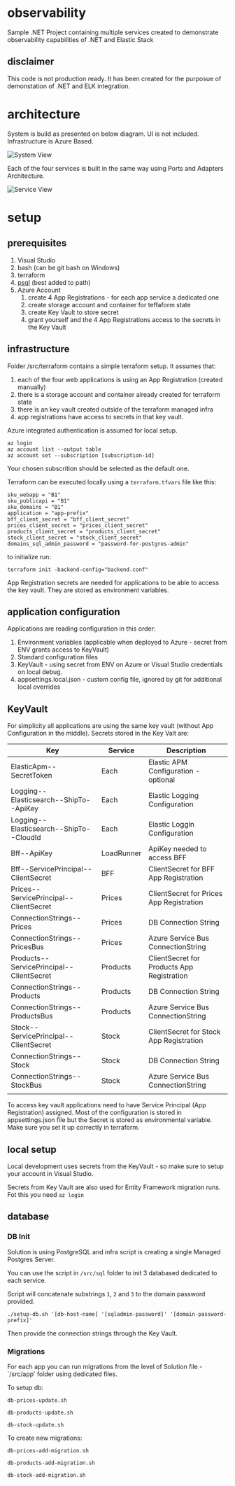 # observability
Sample .NET Project containing multiple services created to demonstrate observability capabilities of .NET and Elastic Stack

## disclaimer

This code is not production ready. It has been created for the purposue of demonstation of .NET and ELK integration.

# architecture

System is build as presented on below diagram.
UI is not included.
Infrastructure is Azure Based.

![System View](/resources/observability-system.png)

Each of the four services is built in the same way using Ports and Adapters Architecture.

![Service View](/resources/observability-service.png)

# setup

## prerequisites

1. Visual Studio
2. bash (can be git bash on Windows)
3. terraform
4. [psql](https://www.postgresql.org/docs/current/app-psql.html) (best added to path)
5. Azure Account
    1. create 4 App Registrations - for each app service a dedicated one
    2. create storage account and container for teffaform state
    3. create Key Vault to store secret
    4. grant yourself and the 4 App Registrations access to the secrets in the Key Vault

## infrastructure

Folder /src/terraform contains a simple terraform setup.
It assumes that:
1. each of the four web applications is using an App Registration (created manually)
2. there is a storage account and container already created for terraform state
3. there is an key vault created outside of the terraform managed infra
4. app registrations have access to secrets in that key vault.

Azure integrated authentication is assumed for local setup.

```
az login
az account list --output table
az account set --subscription [subscription-id]
```

Your chosen subscrition should be selected as the default one.

Terraform can be executed locally using a `terraform.tfvars` file like this:

```
sku_webapp = "B1"
sku_publicapi = "B1"
sku_domains = "B1"
application = "app-prefix"
bff_client_secret = "bff_client_secret"
prices_client_secret = "prices_client_secret"
products_client_secret = "products_client_secret"
stock_client_secret = "stock_client_secret"
domains_sql_admin_password = "password-for-postgres-admin"
```

to initialize run:
```
terraform init -backend-config="backend.conf"
```

App Registration secrets are needed for applications to be able to access the key vault.
They are stored as environment variables.

## application configuration

Applications are reading configuration in this order:

1. Environment variables (applicable when deployed to Azure - secret from ENV grants access to KeyVault)
2. Standard configuration files
3. KeyVault - using secret from ENV on Azure or Visual Studio credentials on local debug.
4. appsettings.local.json - custom config file, ignored by git for additional local overrides

## KeyVault

For simplicity all applications are using the same key vault (without App Configuration in the middle).
Secrets stored in the Key Valt are:

| Key | Service| Description |
|-----|--------|-------------|
|ElasticApm--SecretToken                    | Each          | Elastic APM Configuration - optional  |
|Logging--Elasticsearch--ShipTo--ApiKey     | Each          | Elastic Logging Configuration         |
|Logging--Elasticsearch--ShipTo--CloudId    | Each          | Elastic Loggin Configuration          |
|Bff--ApiKey                                | LoadRunner    | ApiKey needed to access BFF           |
|Bff--ServicePrincipal--ClientSecret        | BFF           | ClientSecret for BFF App Registration |
|Prices--ServicePrincipal--ClientSecret     | Prices        | ClientSecret for Prices App Registration   |
|ConnectionStrings--Prices                  | Prices        | DB Connection String |
|ConnectionStrings--PricesBus               | Prices        | Azure Service Bus ConnectionString |
|Products--ServicePrincipal--ClientSecret   | Products      | ClientSecret for Products App Registration |
|ConnectionStrings--Products                | Products      | DB Connection String |
|ConnectionStrings--ProductsBus             | Products      | Azure Service Bus ConnectionString |
|Stock--ServicePrincipal--ClientSecret      | Stock         | ClientSecret for Stock App Registration |
|ConnectionStrings--Stock                   | Stock         | DB Connection String |
|ConnectionStrings--StockBus                | Stock         | Azure Service Bus ConnectionString |
||||

To access key vault applications need to have Service Principal (App Registration) assigned.
Most of the configuration is stored in appsettings.json file but the Secret is stored as environmental variable.
Make sure you set it up correctly in terraform.

## local setup

Local development uses secrets from the KeyVault - so make sure to setup your account in Visual Studio.

Secrets from Key Vault are also used for Entity Framework migration runs. Fot this you need `az login`

## database

### DB Init
Solution is using PostgreSQL and infra script is creating a single Managed Postgres Server.

You can use the script in `/src/sql` folder to init 3 databased dedicated to each service.

Script will concatenate substrings ```1```, ```2``` and ```3``` to the domain password provided.
```
./setup-db.sh '[db-host-name] '[sqladmin-password]' '[domain-password-prefix]'
```

Then provide the connection strings through the Key Vault.

### Migrations

For each app you can run migrations from the level of Solution file  - `/src/app' folder using dedicated files.

To setup db:
```
db-prices-update.sh

db-products-update.sh

db-stock-update.sh
```

To create new migrations:
```
db-prices-add-migration.sh

db-products-add-migration.sh

db-stock-add-migration.sh
```